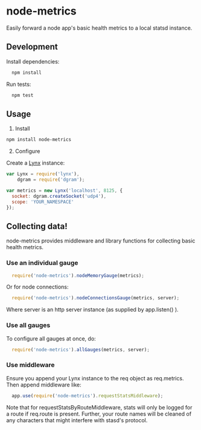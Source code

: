 # node-metrics

Easily forward a node app's basic health metrics to a local statsd instance.


## Development

Install dependencies:

``` sh
  npm install
```

Run tests:

``` sh
  npm test
```


## Usage

1. Install

  ``` sh
  npm install node-metrics
  ```

2. Configure

  Create a [Lynx](https://github.com/dscape/lynx) instance:

  ``` js
  var Lynx = require('lynx'),
      dgram = require('dgram');

  var metrics = new Lynx('localhost', 8125, {
    socket: dgram.createSocket('udp4'),
    scope: 'YOUR_NAMESPACE'
  });
  ```


## Collecting data!

node-metrics provides middleware and library functions for collecting basic health metrics.


### Use an individual gauge

``` js
  require('node-metrics').nodeMemoryGauge(metrics);
```

Or for node connections:

``` js
  require('node-metrics').nodeConnectionsGauge(metrics, server);
```

Where server is an http server instance (as supplied by app.listen() ).


### Use all gauges

To configure all gauges at once, do:

``` js
  require('node-metrics').allGauges(metrics, server);
```


### Use middleware

Ensure you append your Lynx instance to the req object as req.metrics. Then
append middleware like:

``` js
  app.use(require('node-metrics').requestStatsMiddleware);
```

Note that for requestStatsByRouteMiddleware, stats will only be logged for a
route if req.route is present. Further, your route names will be cleaned of any
characters that might interfere with stasd's protocol.
